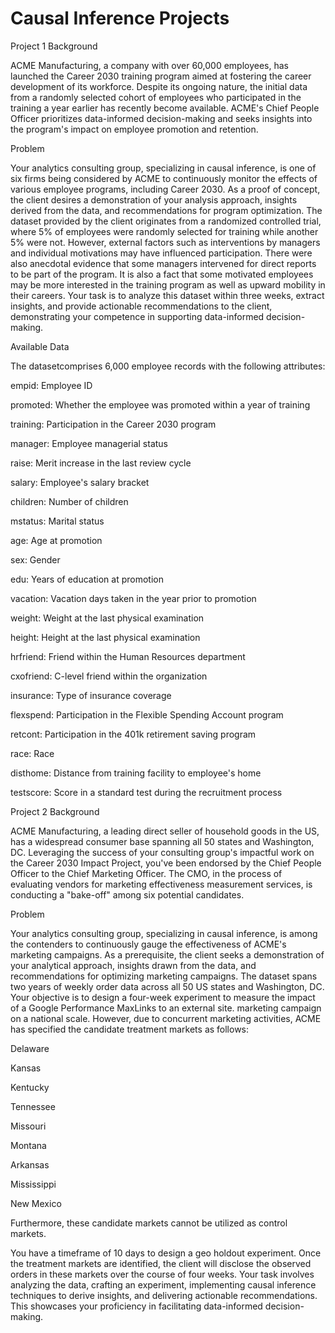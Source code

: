 # Causal Inference Projects

Project 1 Background

ACME Manufacturing, a company with over 60,000 employees, has launched the Career 2030 training program aimed at fostering the career development of its workforce. Despite its ongoing nature, the initial data from a randomly selected cohort of employees who participated in the training a year earlier has recently become available. ACME's Chief People Officer prioritizes data-informed decision-making and seeks insights into the program's impact on employee promotion and retention.

Problem

Your analytics consulting group, specializing in causal inference, is one of six firms being considered by ACME to continuously monitor the effects of various employee programs, including Career 2030. As a proof of concept, the client desires a demonstration of your analysis approach, insights derived from the data, and recommendations for program optimization. The dataset provided by the client originates from a randomized controlled trial, where 5% of employees were randomly selected for training while another 5% were not. However, external factors such as interventions by managers and individual motivations may have influenced participation. There were also anecdotal evidence that some managers intervened for direct reports to be part of the program. It is also a fact that some motivated employees may be more interested in the training program as well as upward mobility in their careers. Your task is to analyze this dataset within three weeks, extract insights, and provide actionable recommendations to the client, demonstrating your competence in supporting data-informed decision-making.

Available Data

The datasetcomprises 6,000 employee records with the following attributes:

empid: Employee ID

promoted: Whether the employee was promoted within a year of training

training: Participation in the Career 2030 program

manager: Employee managerial status

raise: Merit increase in the last review cycle

salary: Employee's salary bracket

children: Number of children

mstatus: Marital status

age: Age at promotion

sex: Gender

edu: Years of education at promotion

vacation: Vacation days taken in the year prior to promotion

weight: Weight at the last physical examination

height: Height at the last physical examination

hrfriend: Friend within the Human Resources department

cxofriend: C-level friend within the organization

insurance: Type of insurance coverage

flexspend: Participation in the Flexible Spending Account program

retcont: Participation in the 401k retirement saving program

race: Race

disthome: Distance from training facility to employee's home

testscore: Score in a standard test during the recruitment process

Project 2 Background

ACME Manufacturing, a leading direct seller of household goods in the US, has a widespread consumer base spanning all 50 states and Washington, DC. Leveraging the success of your consulting group's impactful work on the Career 2030 Impact Project, you've been endorsed by the Chief People Officer to the Chief Marketing Officer. The CMO, in the process of evaluating vendors for marketing effectiveness measurement services, is conducting a "bake-off" among six potential candidates.

Problem

Your analytics consulting group, specializing in causal inference, is among the contenders to continuously gauge the effectiveness of ACME's marketing campaigns. As a prerequisite, the client seeks a demonstration of your analytical approach, insights drawn from the data, and recommendations for optimizing marketing campaigns. The dataset spans two years of weekly order data across all 50 US states and Washington, DC. Your objective is to design a four-week experiment to measure the impact of a Google Performance MaxLinks to an external site. marketing campaign on a national scale. However, due to concurrent marketing activities, ACME has specified the candidate treatment markets as follows:

Delaware

Kansas

Kentucky

Tennessee

Missouri

Montana

Arkansas

Mississippi

New Mexico

Furthermore, these candidate markets cannot be utilized as control markets.

You have a timeframe of 10 days to design a geo holdout experiment. Once the treatment markets are identified, the client will disclose the observed orders in these markets over the course of four weeks. Your task involves analyzing the data, crafting an experiment, implementing causal inference techniques to derive insights, and delivering actionable recommendations. This showcases your proficiency in facilitating data-informed decision-making.
